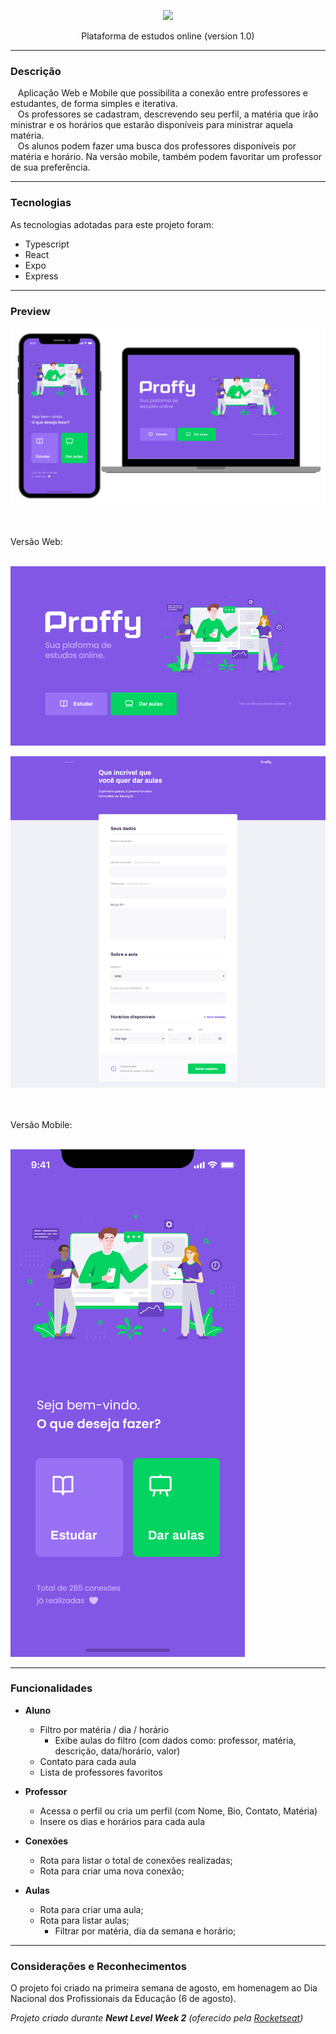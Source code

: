 <p align="center">
  <img src="https://github.com/RafaelGoulartB/Proffy/blob/master/.github/logo.png" />
</p>


<p align="center">
Plataforma de estudos online (version 1.0)
</p>
  
---

### Descrição

&nbsp;&nbsp;&nbsp;Aplicação Web e Mobile que possibilita a conexão entre professores e estudantes, de forma simples e iterativa.
</br>&nbsp;&nbsp;&nbsp;Os professores se cadastram, descrevendo seu perfil, a matéria que irão ministrar e os horários que estarão disponíveis para ministrar aquela matéria.
</br>&nbsp;&nbsp;&nbsp;Os alunos podem fazer uma busca dos professores disponíveis por matéria e horário. Na versão mobile, também podem favoritar um professor de sua preferência.

---

### Tecnologias

As tecnologias adotadas para este projeto foram:

   - Typescript
   - React
   - Expo
   - Express

---

### Preview

<p align="center">
  <img src="https://raw.githubusercontent.com/karinasantosfelippe/Proffy/master/.github/split-telas.png" />
</p>

</br></br> Versão Web: </br></br>  
<p>
  <img src="https://raw.githubusercontent.com/karinasantosfelippe/Proffy/master/.github/web-landing.png" />
</p>
<p>
  <img src="https://raw.githubusercontent.com/karinasantosfelippe/Proffy/master/.github/cadastro-professor.png" />
</p>

</br></br>Versão Mobile: </br></br>
<p>
  <img src="https://raw.githubusercontent.com/karinasantosfelippe/Proffy/master/.github/mobile-home.png" />
</p>

---

### Funcionalidades


* __Aluno__
   - Filtro por matéria / dia / horário
      * Exibe aulas do filtro (com dados como: professor, matéria, descrição, data/horário, valor)
   - Contato para cada aula
   - Lista de professores favoritos

* __Professor__
   - Acessa o perfil ou cria um perfil (com Nome, Bio, Contato, Matéria)
   - Insere os dias e horários para cada aula

* __Conexões__
   - Rota para listar o total de conexões realizadas;
   - Rota para criar uma nova conexão;

* __Aulas__
   - Rota para criar uma aula;
   - Rota para listar aulas;
      - Filtrar por matéria, dia da semana e horário;

---

### Considerações e Reconhecimentos

O projeto foi criado na primeira semana de agosto, em homenagem ao Dia Nacional dos Profissionais da Educação (6 de agosto).

*Projeto criado durante __Newt Level Week 2__ (oferecido pela [Rocketseat](https://rocketseat.com.br/))*
